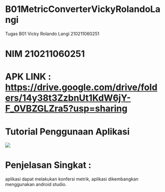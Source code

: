 # B01MetricConverterVickyRolandoLangi
Tugas B01 Vicky Rolando Langi 210211060251
# NIM 210211060251
# APK LINK : https://drive.google.com/drive/folders/14y38t3ZzbnUt1KdW6jY-F_0VBZGLZra5?usp=sharing
# Tutorial Penggunaan Aplikasi
![](https://github.com/Vqylangi/B01MetricConverterVickyRolandoLangi/blob/main/GIF-231004_234131.gif)

# Penjelasan Singkat :
aplikasi dapat melakukan konfersi metrik, aplikasi dikembangkan menggunakan android studio.
